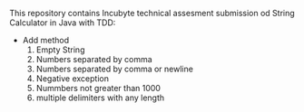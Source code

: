 This repository contains Incubyte technical assesment submission od String Calculator in Java with TDD:
* Add method
    1. Empty String
    2. Numbers separated by comma
    3. Numbers separated by comma or newline
    4. Negative exception
    5. Nummbers not greater than 1000
    6. multiple delimiters with any length 